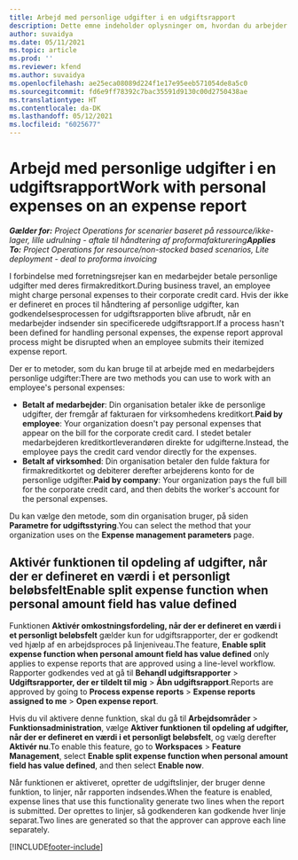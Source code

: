 ```yaml
---
title: Arbejd med personlige udgifter i en udgiftsrapport
description: Dette emne indeholder oplysninger om, hvordan du arbejder med personlige udgifter, som medarbejdere afholder sig, mens de rejser i erhvervsmæssige øjemed.
author: suvaidya
ms.date: 05/11/2021
ms.topic: article
ms.prod: ''
ms.reviewer: kfend
ms.author: suvaidya
ms.openlocfilehash: ae25eca08089d224f1e17e95eeb571054de8a5c0
ms.sourcegitcommit: fd6e9ff78392c7bac35591d9130c00d2750438ae
ms.translationtype: HT
ms.contentlocale: da-DK
ms.lasthandoff: 05/12/2021
ms.locfileid: "6025677"
---
```

# <a name="work-with-personal-expenses-on-an-expense-report"></a><span data-ttu-id="8a226-103">Arbejd med personlige udgifter i en udgiftsrapport</span><span class="sxs-lookup"><span data-stu-id="8a226-103">Work with personal expenses on an expense report</span></span>

<span data-ttu-id="8a226-104">_**Gælder for:** Project Operations for scenarier baseret på ressource/ikke-lager, lille udrulning - aftale til håndtering af proformafakturering_</span><span class="sxs-lookup"><span data-stu-id="8a226-104">_**Applies To:** Project Operations for resource/non-stocked based scenarios, Lite deployment - deal to proforma invoicing_</span></span>

<span data-ttu-id="8a226-105">I forbindelse med forretningsrejser kan en medarbejder betale personlige udgifter med deres firmakreditkort.</span><span class="sxs-lookup"><span data-stu-id="8a226-105">During business travel, an employee might charge personal expenses to their corporate credit card.</span></span> <span data-ttu-id="8a226-106">Hvis der ikke er defineret en proces til håndtering af personlige udgifter, kan godkendelsesprocessen for udgiftsrapporten blive afbrudt, når en medarbejder indsender sin specificerede udgiftsrapport.</span><span class="sxs-lookup"><span data-stu-id="8a226-106">If a process hasn't been defined for handling personal expenses, the expense report approval process might be disrupted when an employee submits their itemized expense report.</span></span>

<span data-ttu-id="8a226-107">Der er to metoder, som du kan bruge til at arbejde med en medarbejders personlige udgifter:</span><span class="sxs-lookup"><span data-stu-id="8a226-107">There are two methods you can use to work with an employee's personal expenses:</span></span>

  - <span data-ttu-id="8a226-108">**Betalt af medarbejder**: Din organisation betaler ikke de personlige udgifter, der fremgår af fakturaen for virksomhedens kreditkort.</span><span class="sxs-lookup"><span data-stu-id="8a226-108">**Paid by employee**: Your organization doesn't pay personal expenses that appear on the bill for the corporate credit card.</span></span> <span data-ttu-id="8a226-109">I stedet betaler medarbejderen kreditkortleverandøren direkte for udgifterne.</span><span class="sxs-lookup"><span data-stu-id="8a226-109">Instead, the employee pays the credit card vendor directly for the expenses.</span></span> 
  - <span data-ttu-id="8a226-110">**Betalt af virksomhed**: Din organisation betaler den fulde faktura for firmakreditkortet og debiterer derefter arbejderens konto for de personlige udgifter.</span><span class="sxs-lookup"><span data-stu-id="8a226-110">**Paid by company**: Your organization pays the full bill for the corporate credit card, and then debits the worker's account for the personal expenses.</span></span>

<span data-ttu-id="8a226-111">Du kan vælge den metode, som din organisation bruger, på siden **Parametre for udgiftsstyring**.</span><span class="sxs-lookup"><span data-stu-id="8a226-111">You can select the method that your organization uses on the **Expense management parameters** page.</span></span>


## <a name="enable-split-expense-function-when-personal-amount-field-has-value-defined"></a><span data-ttu-id="8a226-112">Aktivér funktionen til opdeling af udgifter, når der er defineret en værdi i et personligt beløbsfelt</span><span class="sxs-lookup"><span data-stu-id="8a226-112">Enable split expense function when personal amount field has value defined</span></span>

<span data-ttu-id="8a226-113">Funktionen **Aktivér omkostningsfordeling, når der er defineret en værdi i et personligt beløbsfelt** gælder kun for udgiftsrapporter, der er godkendt ved hjælp af en arbejdsproces på linjeniveau.</span><span class="sxs-lookup"><span data-stu-id="8a226-113">The feature, **Enable split expense function when personal amount field has value defined** only applies to expense reports that are approved using a line-level workflow.</span></span> <span data-ttu-id="8a226-114">Rapporter godkendes ved at gå til **Behandl udgiftsrapporter** > **Udgiftsrapporter, der er tildelt til mig** > **Åbn udgiftsrapport**.</span><span class="sxs-lookup"><span data-stu-id="8a226-114">Reports are approved by going to **Process expense reports** > **Expense reports assigned to me** > **Open expense report**.</span></span> 

<span data-ttu-id="8a226-115">Hvis du vil aktivere denne funktion, skal du gå til **Arbejdsområder** > **Funktionsadministration**, vælge **Aktiver funktionen til opdeling af udgifter, når der er defineret en værdi i et personligt beløbsfelt**, og vælg derefter **Aktivér nu**.</span><span class="sxs-lookup"><span data-stu-id="8a226-115">To enable this feature, go to **Workspaces** > **Feature Management**, select **Enable split expense function when personal amount field has value defined**, and then select **Enable now**.</span></span> 

<span data-ttu-id="8a226-116">Når funktionen er aktiveret, opretter de udgiftslinjer, der bruger denne funktion, to linjer, når rapporten indsendes.</span><span class="sxs-lookup"><span data-stu-id="8a226-116">When the feature is enabled, expense lines that use this functionality generate two lines when the report is submitted.</span></span> <span data-ttu-id="8a226-117">Der oprettes to linjer, så godkenderen kan godkende hver linje separat.</span><span class="sxs-lookup"><span data-stu-id="8a226-117">Two lines are generated so that the approver can approve each line separately.</span></span>


[!INCLUDE[footer-include](../includes/footer-banner.md)]

